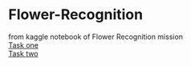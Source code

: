 # Flower-Recognition
from kaggle notebook of Flower Recognition mission  
[Task one](https://github.com/Jin1010/Flower-Classification-1)  
[Task two](https://github.com/Jin1010/Flower-Classification-2)
